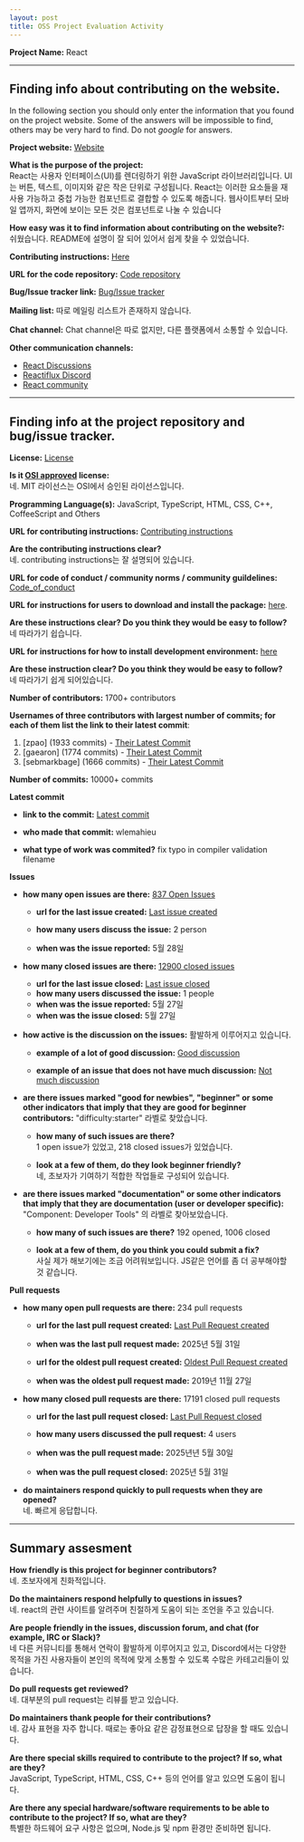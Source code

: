 ```yaml
---
layout: post
title: OSS Project Evaluation Activity
---
```



__Project Name:__ React


---

## Finding info about contributing on the website.

In the following section you should only enter the information that you
found on the project website. Some of the answers will be impossible to find, others
may be very hard to find. Do not _google_ for answers.

__Project website:__ [Website](https://react.dev/)


__What is the purpose of the project:__
<br>React는 사용자 인터페이스(UI)를 렌더링하기 위한 JavaScript 라이브러리입니다.
UI는 버튼, 텍스트, 이미지와 같은 작은 단위로 구성됩니다.
React는 이러한 요소들을 재사용 가능하고 중첩 가능한 컴포넌트로 결합할 수 있도록 해줍니다.
웹사이트부터 모바일 앱까지, 화면에 보이는 모든 것은 컴포넌트로 나눌 수 있습니다


__How easy was it to find information about contributing on the website?:__
<br>쉬웠습니다. README에 설명이 잘 되어 있어서 쉽게 찾을 수 있었습니다. 


__Contributing instructions:__ [Here](https://legacy.reactjs.org/docs/how-to-contribute.html) 

__URL for the code repository:__ [Code repository](https://github.com/facebook/react)

__Bug/Issue tracker link:__ [Bug/Issue tracker](https://github.com/facebook/react/issues)

__Mailing list:__ 따로 메일링 리스트가 존재하지 않습니다.

__Chat channel:__ Chat channel은 따로 없지만, 다른 플랫폼에서 소통할 수 있습니다.

__Other communication channels:__ 
- [React Discussions](https://github.com/facebook/react/discussions)
- [Reactiflux Discord](https://www.reactiflux.com/)
- [React community](https://github.com/reactjs)


---

## Finding info at the project repository and bug/issue tracker.

__License:__ [License](https://github.com/facebook/react/blob/main/LICENSE)

__Is it [OSI approved](https://opensource.org/licenses/alphabetical) license:__
<br>네. MIT 라이선스는 OSI에서 승인된 라이선스입니다.

__Programming Language(s):__
JavaScript, TypeScript, HTML, CSS, C++, CoffeeScript and Others

__URL for contributing instructions:__ [Contributing instructions](https://legacy.reactjs.org/docs/how-to-contribute.html)

__Are the contributing instructions clear?__
<br>네. contributing instructions는 잘 설명되어 있습니다.


__URL for code of conduct / community norms / community guildelines:__ [Code_of_conduct](https://github.com/facebook/react/blob/main/CODE_OF_CONDUCT.md)

__URL for instructions for users to download and install the package:__  [here](https://react.dev/learn/installation). 


__Are these instructions clear? Do you think they would be easy to follow?__
네 따라가기 쉽습니다.


__URL for instructions for how to install development environment:__ [here](https://react.dev/learn/setup)


__Are these instruction clear? Do you think they would be easy to follow?__
<br>네 따라가기 쉽게 되어있습니다.


__Number of contributors:__ 1700+ contributors


__Usernames of three contributors with largest number of commits; for
each of them list the link to their latest commit__:

1. [zpao] (1933 commits) - [Their Latest Commit](https://github.com/facebook/react/commit/ea155e2267b3e4fd958d174f8f0e2b09b1c8ecf2)
1. [gaearon] (1774 commits) - [Their Latest Commit](https://github.com/facebook/react/commit/86d5ac0882305c5bbff0fd7b40385e7d50d0d2b4)
1. [sebmarkbage] (1666 commits) - [Their Latest Commit](https://github.com/facebook/react/commit/c0464aedb16b1c970d717651bba8d1c66c578729)


__Number of commits:__ 10000+ commits

__Latest commit__ 

- __link to the commit:__ [Latest commit](https://github.com/facebook/react/commit/ee76351917106c6146745432a52e9a54a41ee181)

- __who made that commit:__ wlemahieu

- __what type of work was commited?__ fix typo in compiler validation filename


__Issues__

- __how many open issues are there:__ [837 Open Issues](https://github.com/facebook/react/issues)

    - __url for the last issue created:__ [Last issue created](https://github.com/facebook/react/issues/33361)

    - __how many users discuss the issue:__ 2 person
    
    - __when was the issue reported:__ 5월 28일
    

- __how many closed issues are there:__ [12900 closed issues](https://github.com/facebook/react/issues?q=is%3Aissue%20state%3Aclosed)
    - __url for the last issue closed:__ [Last issue closed](https://github.com/facebook/react/issues/33356)
    - __how many users discussed the issue:__ 1 people
    - __when was the issue reported:__ 5월 27일
    - __when was the issue closed:__  5월 27일

- __how active is the discussion on the issues:__ 활발하게 이루어지고 있습니다.

    - __example of a lot of good discussion:__ [Good discussion](https://github.com/facebook/react/issues/33032)
    
    - __example of an issue that does not have much discussion:__ [Not much discussion](https://github.com/facebook/react/issues/32987)



- __are there issues marked "good for newbies", "beginner" or some other indicators that imply that they are good for beginner contributors:__ 
"difficulty:starter" 라벨로 찾았습니다.

    - __how many of such issues are there?__
    <br>1 open issue가 있었고, 218 closed issues가 있었습니다.
    
    - __look at a few of them, do they look beginner friendly?__
    <br>네, 초보자가 기여하기 적합한 작업들로 구성되어 있습니다.



- __are there issues marked "documentation" or some other indicators that imply that they are documentation (user or developer specific):__ 
"Component: Developer Tools" 의 라벨로 찾아보았습니다.


    - __how many of such issues are there?__ 192 opened, 1006 closed
    
    - __look at a few of them, do you think you could submit a fix?__ 
    <br>사실 제가 해보기에는 조금 어려워보입니다. JS같은 언어를 좀 더 공부해야할 것 같습니다. 



__Pull requests__

- __how many open pull requests are there:__ 234 pull requests

    - __url for the last pull request created:__ [Last Pull Request created](https://github.com/facebook/react/pull/33388)
    
    - __when was the last pull request made:__ 2025년 5월 31일

    - __url for the oldest pull request created:__ [Oldest Pull Request created](https://github.com/facebook/react/pull/17473)
    
    - __when was the oldest pull request made:__ 2019년 11월 27일

- __how many closed pull requests are there:__ 17191 closed pull requests

    - __url for the last pull request closed:__ [Last Pull Request closed]()
    
    - __how many users discussed the pull request:__ 4 users
    
    - __when was the pull request made:__ 2025년년 5월 30일
    
    - __when was the pull request closed:__ 2025년 5월 31일
    

- __do maintainers respond quickly to pull requests when they are opened?__ <br>네. 빠르게 응답합니다.




---


## Summary assesment
__How friendly is this project for beginner contributors?__
<br>네. 초보자에게 친화적입니다.


__Do the maintainers respond helpfully to questions in issues?__
<br>네. react의 관련 사이트를 알려주며 친절하게 도움이 되는 조언을 주고 있습니다.


__Are people friendly in the issues, discussion forum, and chat (for example, IRC or Slack)?__
<br>네 다른 커뮤니티를 통해서 연락이 활발하게 이루어지고 있고, Discord에서는 다양한 목적을 가진 사용자들이 본인의 목적에 맞게 소통할 수 있도록 수많은 카테고리들이 있습니다.



__Do pull requests get reviewed?__
<br>네. 대부분의 pull request는 리뷰를 받고 있습니다.


__Do maintainers thank people for their contributions?__
<br>네. 감사 표현을 자주 합니다. 때로는 좋아요 같은 감정표현으로 답장을 할 때도 있습니다.


__Are there special skills required to contribute to the project? If so, what are they?__
<br>JavaScript, TypeScript, HTML, CSS, C++ 등의 언어를 알고 있으면 도움이 됩니다. 


__Are there any special hardware/software requirements to be able to contribute to the project? If so, what are they?__
<br>특별한 하드웨어 요구 사항은 없으며, Node.js 및 npm 환경만 준비하면 됩니다.
